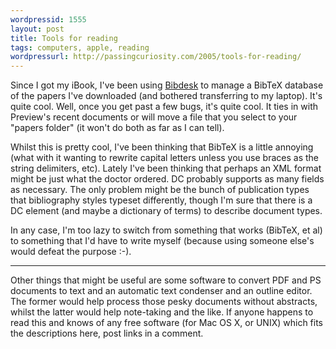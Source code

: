 ```yaml
---
wordpressid: 1555
layout: post
title: Tools for reading
tags: computers, apple, reading
wordpressurl: http://passingcuriosity.com/2005/tools-for-reading/
---
```


Since I got my iBook, I've been using [Bibdesk][1] to manage a BibTeX database
of the papers I've downloaded (and bothered transferring to my laptop). It's
quite cool. Well, once you get past a few bugs, it's quite cool. It ties in
with Preview's recent documents or will move a file that you select to your
"papers folder" (it won't do both as far as I can tell).

Whilst this is pretty cool, I've been thinking that BibTeX is a little
annoying (what with it wanting to rewrite capital letters unless you use
braces as the string delimiters, etc). Lately I've been thinking that perhaps
an XML format might be just what the doctor ordered. DC probably supports as
many fields as necessary. The only problem might be the bunch of publication
types that bibliography styles typeset differently, though I'm sure that there
is a DC element (and maybe a dictionary of terms) to describe document types.

In any case, I'm too lazy to switch from something that works (BibTeX, et al)
to something that I'd have to write myself (because using someone else's would
defeat the purpose :-).

----

Other things that might be useful are some software to convert PDF and PS
documents to text and an automatic text condenser and an outline editor. The
former would help process those pesky documents without abstracts, whilst the
latter would help note-taking and the like. If anyone happens to read this and
knows of any free software (for Mac OS X, or UNIX) which fits the descriptions
here, post links in a comment.

[1]: http://bibdesk.sourceforge.net/
